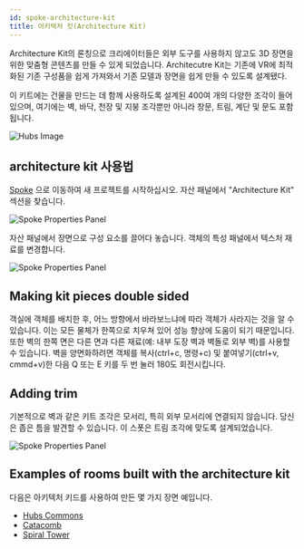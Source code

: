 ```yaml
---
id: spoke-architecture-kit
title: 아키텍처 킷(Architecture Kit)
---
```


Architecture Kit의 론칭으로 크리에이터들은 외부 도구를 사용하지 않고도 3D 장면을 위한 맞춤형 콘텐츠를 만들 수 있게 되었습니다. Architecutre Kit는 기존에 VR에 최적화된 기존 구성품을 쉽게 가져와서 기존 모델과 장면을 쉽게 만들 수 있도록 설계됐다.

이 키트에는 건물을 만드는 데 함께 사용하도록 설계된 400여 개의 다양한 조각이 들어 있으며, 여기에는 벽, 바닥, 천장 및 지붕 조각뿐만 아니라 창문, 트림, 계단 및 문도 포함됩니다.

![Hubs Image](img/CoastalCliffHouseShot1.jpg)

## architecture kit 사용법

[Spoke](https://hubs.mozilla.com/spoke) 으로 이동하여 새 프로젝트를 시작하십시오. 자산 패널에서 "Architecture Kit" 섹션을 찾습니다.

![Spoke Properties Panel](img/spoke-architecture-kit-asset-panel.png)

자산 패널에서 장면으로 구성 요소를 끌어다 놓습니다. 객체의 특성 패널에서 텍스처 재료를 변경합니다.

![Spoke Properties Panel](img/spoke-architecture-kit-properties-panel.png)

## Making kit pieces double sided

객실에 객체를 배치한 후, 어느 방향에서 바라보느냐에 따라 객체가 사라지는 것을 알 수 있습니다. 이는 모든 물체가 한쪽으로 치우쳐 있어 성능 향상에 도움이 되기 때문입니다. 또한 벽의 한쪽 면은 다른 면과 다른 재료(예: 내부 도장 벽과 벽돌로 외부 벽)를 사용할 수 있습니다. 벽을 양면화하려면 객체를 복사(ctrl+c, 명령+c) 및 붙여넣기(ctrl+v, cmmd+v)한 다음 Q 또는 E 키를 두 번 눌러 180도 회전시킵니다.

## Adding trim

기본적으로 벽과 같은 키트 조각은 모서리, 특히 외부 모서리에 연결되지 않습니다. 당신은 좁은 틈을 발견할 수 있습니다. 이 스폿은 트림 조각에 맞도록 설계되었습니다.

![Spoke Properties Panel](img/spoke-architecture-kit-trim.png)

## Examples of rooms built with the architecture kit

다음은 아키텍처 키드를 사용하여 만든 몇 가지 장면 예입니다.
* [Hubs Commons](https://hubs.mozilla.com/scenes/T5QUL3L/hubs-commons) 
* [Catacomb](https://hubs.mozilla.com/scenes/kDTJ34d/catacomb)
* [Spiral Tower](https://hubs.mozilla.com/scenes/uNVZeKd/spiral-tower)
